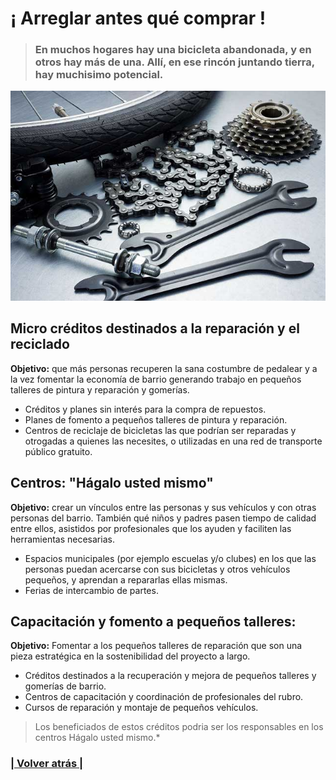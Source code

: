 # ¡ Arreglar antes qué comprar ! 

>### En muchos hogares hay una bicicleta abandonada, y en otros hay más de una. Allí, en ese rincón juntando tierra, hay muchisimo potencial. 

![¡ Arreglar antes qué comprar !](propuestas__comercio__creditos.1.jpg)

## Micro créditos destinados a la reparación y el reciclado

**Objetivo:** que más personas recuperen la sana costumbre de pedalear y a la vez fomentar la economía de barrio generando trabajo en pequeños talleres de pintura y reparación y gomerías. 

- Créditos y planes sin interés para la compra de repuestos.
- Planes de fomento a pequeños talleres de pintura y reparación.
- Centros de reciclaje de bicicletas las que podrían ser reparadas y otrogadas a quienes las necesites, o utilizadas en una red de transporte público gratuito.


## Centros: "Hágalo usted mismo" 

**Objetivo:** crear un vínculos entre las personas y sus vehículos y con otras personas del barrio. También qué niños y padres pasen tiempo de calidad entre ellos, asistidos por profesionales que los ayuden y faciliten las herramientas necesarias. 

- Espacios municipales (por ejemplo escuelas y/o clubes) en los que las personas puedan acercarse con sus bicicletas y otros vehículos pequeños, y aprendan a repararlas ellas mismas.
- Ferias de intercambio de partes.
  
## Capacitación y fomento a pequeños talleres:

**Objetivo:** Fomentar a los pequeños talleres de reparación que son una pieza estratégica en la sostenibilidad del proyecto a largo.

- Créditos destinados a la recuperación y mejora de pequeños talleres y gomerías de barrio. 
- Centros de capacitación y coordinación de profesionales del rubro.
- Cursos de reparación y montaje de pequeños vehículos.

> Los beneficiados de estos créditos podria ser los responsables en los centros Hágalo usted mismo.*

### [| Volver atrás |](../index.md)
